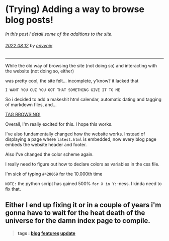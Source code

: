 # (Trying) Adding a way to browse blog posts!

_In this post I detail some of the additions to the site._

###### [2022 08 12](post-index.html#2022-8-12) by [envyniv](mailto:envy67@protonmail.ch)

---

While the old way of browsing the site (not doing so) and interacting with the website
(not doing so, either)

was pretty cool, the site felt... incomplete, y'know? it lacked that

``
I WANT YOU
CUZ YOU GOT THAT SOMETHING
GIVE IT TO ME
``

So i decided to add a makeshit html calendar, automatic dating and tagging of markdown
files, and...

[TAG BROWSING!](post-index.html#TAGS)

Overall, I'm really excited for this. I hope this works.

I've also fundamentally changed how the website works.
Instead of displaying a page where `latest.html` is embedded, now every blog page embeds the website header and footer.

Also I've changed the color scheme again.

I really need to figure out how to declare colors as variables in the css file.

I'm sick of typing `#420069` for the 10.000th time

`NOTE:` the python script has gained 500% `for X in Y:`-ness. I kinda need to fix that.

Either I end up fixing it or in a couple of years i'm gonna have to wait for the heat
death of the universe for the damn index page to compile.
---

>#### tags : [blog](post-index.html#%blog) [features](post-index.html#%features) [update](post-index.html#%update) 

